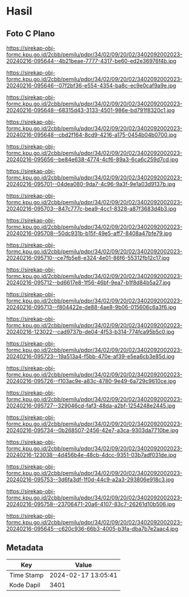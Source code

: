 # Hasil

## Foto C Plano

https://sirekap-obj-formc.kpu.go.id/2cbb/pemilu/pdpr/34/02/09/20/02/3402092002023-20240216-095644--4b21beae-7777-4317-be60-ed2e36976f4b.jpg

https://sirekap-obj-formc.kpu.go.id/2cbb/pemilu/pdpr/34/02/09/20/02/3402092002023-20240216-095646--07f2bf36-e554-4354-ba8c-ec9e0caf9a9e.jpg

https://sirekap-obj-formc.kpu.go.id/2cbb/pemilu/pdpr/34/02/09/20/02/3402092002023-20240216-095648--68315d43-3133-4501-986e-bd791f8320c1.jpg

https://sirekap-obj-formc.kpu.go.id/2cbb/pemilu/pdpr/34/02/09/20/02/3402092002023-20240216-095648--cbd2f164-8cd9-4216-a175-0454b04b0700.jpg

https://sirekap-obj-formc.kpu.go.id/2cbb/pemilu/pdpr/34/02/09/20/02/3402092002023-20240216-095656--be84e638-4774-4cf6-89a3-6ca6c259d7cd.jpg

https://sirekap-obj-formc.kpu.go.id/2cbb/pemilu/pdpr/34/02/09/20/02/3402092002023-20240216-095701--04dea080-9da7-4c96-9a3f-9e1a03d9137b.jpg

https://sirekap-obj-formc.kpu.go.id/2cbb/pemilu/pdpr/34/02/09/20/02/3402092002023-20240216-095703--847c777c-bea9-4cc1-8328-a87f3683d4b3.jpg

https://sirekap-obj-formc.kpu.go.id/2cbb/pemilu/pdpr/34/02/09/20/02/3402092002023-20240216-095708--50dc931b-b15f-49e5-aff7-8408a47bfe79.jpg

https://sirekap-obj-formc.kpu.go.id/2cbb/pemilu/pdpr/34/02/09/20/02/3402092002023-20240216-095710--ce7fb5e8-e324-4e01-86f6-55312fb12c17.jpg

https://sirekap-obj-formc.kpu.go.id/2cbb/pemilu/pdpr/34/02/09/20/02/3402092002023-20240216-095712--bd6617e8-1f56-46bf-9ea7-b1f8d84b5a27.jpg

https://sirekap-obj-formc.kpu.go.id/2cbb/pemilu/pdpr/34/02/09/20/02/3402092002023-20240216-095713--f804422e-de88-4ae8-9b06-015606c6a3f6.jpg

https://sirekap-obj-formc.kpu.go.id/2cbb/pemilu/pdpr/34/02/09/20/02/3402092002023-20240216-123022--cad9737b-de04-4f53-b314-774fca95b5c0.jpg

https://sirekap-obj-formc.kpu.go.id/2cbb/pemilu/pdpr/34/02/09/20/02/3402092002023-20240216-095723--19a513a4-f5bb-470e-af39-e5ea6cb3e85d.jpg

https://sirekap-obj-formc.kpu.go.id/2cbb/pemilu/pdpr/34/02/09/20/02/3402092002023-20240216-095726--f103ac9e-a83c-4780-9e49-6a729c9610ce.jpg

https://sirekap-obj-formc.kpu.go.id/2cbb/pemilu/pdpr/34/02/09/20/02/3402092002023-20240216-095727--329046cd-faf3-48da-a2bf-1254248e2445.jpg

https://sirekap-obj-formc.kpu.go.id/2cbb/pemilu/pdpr/34/02/09/20/02/3402092002023-20240216-095734--0b268507-2456-42e7-a3ca-9303da7710be.jpg

https://sirekap-obj-formc.kpu.go.id/2cbb/pemilu/pdpr/34/02/09/20/02/3402092002023-20240216-123038--4d456b4e-48cb-4dcc-9351-03b7adf031de.jpg

https://sirekap-obj-formc.kpu.go.id/2cbb/pemilu/pdpr/34/02/09/20/02/3402092002023-20240216-095753--3d6fa3df-1f0d-44c9-a2a3-293806e918c3.jpg

https://sirekap-obj-formc.kpu.go.id/2cbb/pemilu/pdpr/34/02/09/20/02/3402092002023-20240216-095758--23706471-20a6-4107-83c7-26261d10b506.jpg

https://sirekap-obj-formc.kpu.go.id/2cbb/pemilu/pdpr/34/02/09/20/02/3402092002023-20240216-095645--c620c936-66b3-4005-b3fa-dba7b7e2aac4.jpg


## Metadata

| Key        | Value               |
| ---------- | ------------------- |
| Time Stamp | 2024-02-17 13:05:41 |
| Kode Dapil | 3401                |



